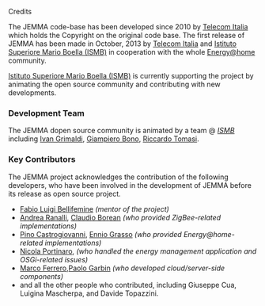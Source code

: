 Credits
<!-- Remember: the first line always goes with the title-->
<!-- Please use h3 headers (###) inside these files -->

The JEMMA code-base has been developed since 2010 by [Telecom Italia](http://www.telecomitalia.it/) which holds the Copyright on the original code base. The first release of JEMMA has been made in October, 2013 by [Telecom Italia](http://www.telecomitalia.it/) and [Istituto Superiore Mario Boella (ISMB)](http://www.ismb.it/) in cooperation with the whole [Energy@home](http://www.energy-home.it/) community. 

[Istituto Superiore Mario Boella (ISMB)](http://www.ismb.it/) is currently supporting the project by animating the open source community and contributing with new developments.

### Development Team

The JEMMA dopen source community is animated by a team @ *[ISMB](http://www.ismb.it/)* including [Ivan Grimaldi](http://www.ismb.it/ivan.grimaldi), [Giampiero Bono](http://www.ismb.it/node/1590), [Riccardo Tomasi](http://www.ismb.it/riccardo.tomasi). 

### Key Contributors

The JEMMA project acknowledges the contribution of the following developers, who have been involved in the development of JEMMA before its release as open source project.

- [Fabio Luigi Bellifemine]() *(mentor of the project)*
- [Andrea Ranalli](), [Claudio Borean]() *(who provided ZigBee-related implementations)* 
- [Pino Castrogiovanni](), [Ennio Grasso]() *(who provided Energy@home-related implementations)*
- [Nicola Portinaro](), *(who handled the energy management application and OSGi-related issues)*
- [Marco Ferrero](),[Paolo Garbin]() *(who developed cloud/server-side components)*
- and all the other people who contributed, including Giuseppe Cua, Luigina Mascherpa, and Davide Topazzini.

<!--TODO Qui possiamo aggiungere link alla bio + descrizione delle cose fatte-->

